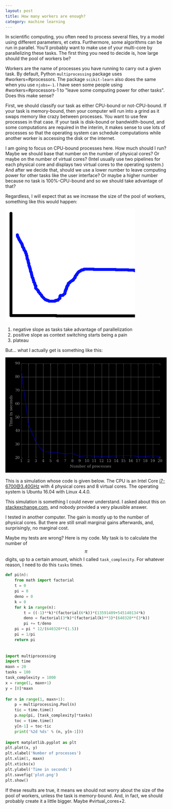 ```yaml
---
layout: post
title: How many workers are enough?
category: machine learning
---
```


In scientific computing, you often need to process several files, try a model using different parameters, et cetra. Furthermore, some algorithms can be run in parallel. You'll probably want to make use of your multi-core by parallelizing these tasks. The first thing you need to decide is, how large should the pool of workers be?

Workers are the name of processes you have running to carry out a given task. By default, Python `multiprocessing` package uses #workers=#processors. The package `scikit-learn` also does the same when you use `njobs=-1`. I have seen some people using #workers=#processors-1 to "leave some computing power for other tasks". Does this make sense?

First, we should classify our task as either CPU-bound or not-CPU-bound. If your task is memory-bound, then your computer will run into a grind as it swaps memory like crazy between processes. You want to use few processes in that case. If your task is disk-bound or bandwidth-bound, and some computations are required in the interim, it makes sense to use lots of processes so that the operating system can schedule computations while another worker is accessing the disk or the internet.

I am going to focus on CPU-bound processes here. How much should I run? Maybe we should base that number on the number of physical cores? Or maybe on the number of virtual cores? (Intel usually use two pipelines for each physical core and displays two virtual cores to the operating system.) And after we decide that, should we use a lower number to leave computing power for other tasks like the user interface? Or maybe a higher number because no task is 100%-CPU-bound and so we should take advantage of that?

Regardless, I will expect that as we increase the size of the pool of workers, something like this would happen:

![expected workers behavior](/img/2017-01-26/05-expected.png)

1. negative slope as tasks take advantage of parallelization
2. positive slope as context switching starts being a pain
3. plateau

But... what I actually get is something like this:

![real workers behavior](/img/2017-01-26/05-time.png)

This is a simulation whose code is given below. The CPU is an Intel Core i7-6700@3.40GHz with 4 physical cores and 8 virtual cores. The operating system is Ubuntu 16.04 with Linux 4.4.0.

This simulation is something I could never understand. I asked about this on [stackexchange.com](http://stackoverflow.com/questions/34965078/python-multiprocessing-no-diminishing-returns), and nobody provided a very plausible answer.

I tested in another computer. The gain is mostly up to the number of physical cores. But there are still small marginal gains afterwards, and, surprisingly, no marginal cost.

Maybe my tests are wrong? Here is my code. My task is to calculate the number of $$\pi$$ digits, up to a certain amount, which I called `task_complexity`. For whatever reason, I need to do this `tasks` times.

```python
def pi(n):
    from math import factorial
    t = 0
    pi = 0
    deno = 0
    k = 0
    for k in range(n):
        t = ((-1)**k)*(factorial(6*k))*(13591409+545140134*k)
        deno = factorial(3*k)*(factorial(k)**3)*(640320**(3*k))
        pi += t/deno
    pi = pi * 12/(640320**(1.5))
    pi = 1/pi
    return pi


import multiprocessing
import time
maxn = 20
tasks = 100
task_complexity = 1000
x = range(1, maxn+1)
y = [0]*maxn

for n in range(1, maxn+1):
    p = multiprocessing.Pool(n)
    tic = time.time()
    p.map(pi, [task_complexity]*tasks)
    toc = time.time()
    y[n-1] = toc-tic
    print('%2d %ds' % (n, y[n-1]))

import matplotlib.pyplot as plt
plt.plot(x, y)
plt.xlabel('Number of processes')
plt.xlim(1, maxn)
plt.xticks(x)
plt.ylabel('Time in seconds')
plt.savefig('plot.png')
plt.show()
```

If these results are true, it means we should not worry about the size of the pool of workers, unless the task is memory-bound. And, in fact, we should probably create it a little bigger. Maybe #virtual_cores+2.

